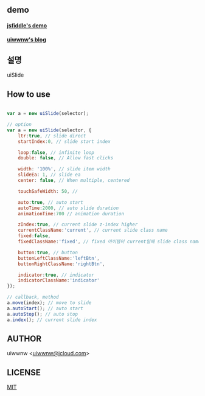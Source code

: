 ## demo

#### [jsfiddle's demo](https://jsfiddle.net/uiwwnw/uqxtzjds/embedded/result/#Result)
#### [uiwwnw's blog](https://uiwwnw.github.io/jekyll/update/2018/10/02/uislide.html)


## 설명

uiSlide

## How to use

```javascript

var a = new uiSlide(selector);

// option
var a = new uiSlide(selector, {
    ltr:true, // slide direct
    startIndex:0, // slide start index

    loop:false, // infinite loop
    double: false, // Allow fast clicks

    width: '100%', // slide item width
    slideEa: 1, // slide ea
    center: false, // When multiple, centered

    touchSafeWidth: 50, //

    auto:true, // auto start 
    autoTime:2000, // auto slide duration
    animationTime:700 // animation duration

    zIndex:true, // current slide z-index higher
    currentClassName:'current', // current slide class name
    fixed:false,
    fixedClassName:'fixed', // fixed 아이템이 current일때 slide class name

    button:true, // button 
    buttonLeftClassName:'leftBtn',
    buttonRightClassName:'rightBtn',

    indicator:true, // indicator
    indicatorClassName:'indicator'
});

// callback, method
a.move(index); // move to slide 
a.autoStart(); // auto start
a.autoStop(); // auto stop
a.index(); // current slide index

```
## AUTHOR

uiwwnw &lt;[uiwwnw@icloud.com](mailto:uiwwnw@icloud.com)&gt;

## LICENSE

[MIT](https://uiwwnw.mit-license.org)